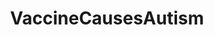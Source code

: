 ---
title: VaccineCausesAutism
crosslinks:
- VaccinesCause
- AntiVaccineMemes
- TopMindsOfReddit
- VACCINES
- conspiracy
---